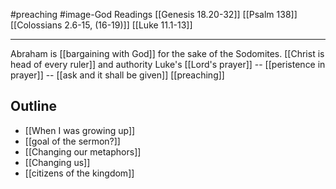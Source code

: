 #preaching #image-God 
Readings
	[[Genesis 18.20-32]]
	[[Psalm 138]]
	[[Colossians 2.6-15, (16-19)]]
	[[Luke 11.1-13]]

---

Abraham is [[bargaining with God]] for the sake of the Sodomites.
[[Christ is head of every ruler]] and authority
Luke's [[Lord's prayer]] -- [[peristence in prayer]] -- [[ask and it shall be given]]
[[preaching]]

## Outline
- [[When I was growing up]]
- [[goal of the sermon?]] 
- [[Changing our metaphors]]
- [[Changing us]]
- [[citizens of the kingdom]]
